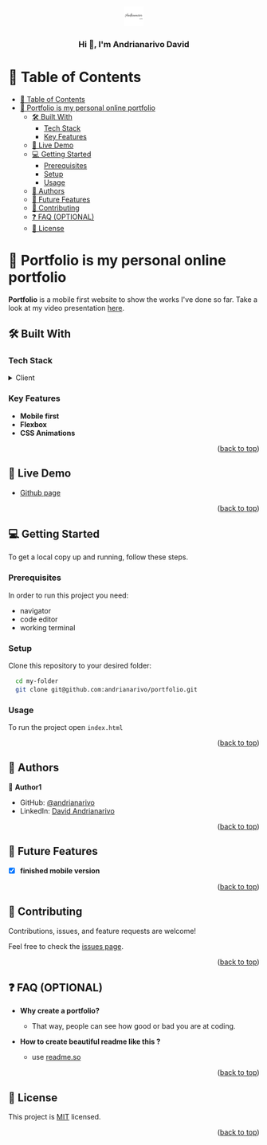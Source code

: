 <a name="readme-top"></a>

<div align="center">
  <img src="images/andrianarivo.png" alt="javascript" width="40" height="40"/>
  <br/>

  <h3><b>Hi 👋, I'm Andrianarivo David</b></h3>

</div>

<!-- TABLE OF CONTENTS -->

# 📗 Table of Contents

- [📗 Table of Contents](#-table-of-contents)
- [📖 Portfolio is my personal online portfolio ](#-portfolio-is-my-personal-online-portfolio-)
  - [🛠 Built With ](#-built-with-)
    - [Tech Stack ](#tech-stack-)
    - [Key Features ](#key-features-)
  - [🚀 Live Demo ](#-live-demo-)
  - [💻 Getting Started ](#-getting-started-)
    - [Prerequisites](#prerequisites)
    - [Setup](#setup)
    - [Usage](#usage)
  - [👥 Authors ](#-authors-)
  - [🔭 Future Features ](#-future-features-)
  - [🤝 Contributing ](#-contributing-)
  - [❓ FAQ (OPTIONAL) ](#-faq-optional-)
  - [📝 License ](#-license-)

<!-- PROJECT DESCRIPTION -->

# 📖 Portfolio is my personal online portfolio <a name="about-project"></a>

**Portfolio** is a mobile first website to show the works I've done so far. Take a look at my video presentation [here](https://www.loom.com/share/c8904a0b939f48cbbef35296a115b952).

## 🛠 Built With <a name="built-with"></a>

### Tech Stack <a name="tech-stack"></a>

<details>
  <summary>Client</summary>
  <ul>
    <li><a href="https://developer.mozilla.org/en-US/docs/Web/HTML">HTML</a></li>
  </ul>
  <ul>
    <li><a href="https://developer.mozilla.org/en-US/docs/Web/CSS">CSS</a></li>
  </ul>
</details>

<!-- Features -->

### Key Features <a name="key-features"></a>

- **Mobile first**
- **Flexbox**
- **CSS Animations**

<p align="right">(<a href="#readme-top">back to top</a>)</p>

<!-- LIVE DEMO -->

## 🚀 Live Demo <a name="live-demo"></a>

- [Github page](https://andrianarivo.github.io/portfolio/)

<p align="right">(<a href="#readme-top">back to top</a>)</p>

<!-- GETTING STARTED -->

## 💻 Getting Started <a name="getting-started"></a>

To get a local copy up and running, follow these steps.

### Prerequisites

In order to run this project you need:

- navigator
- code editor
- working terminal

### Setup

Clone this repository to your desired folder:

```sh
  cd my-folder
  git clone git@github.com:andrianarivo/portfolio.git
```

### Usage

To run the project open `index.html`

<p align="right">(<a href="#readme-top">back to top</a>)</p>

<!-- AUTHORS -->

## 👥 Authors <a name="authors"></a>

👤 **Author1**

- GitHub: [@andrianarivo](https://github.com/andrianarivo)
- LinkedIn: [David Andrianarivo](https://www.linkedin.com/in/david-andrianarivo-3692101b6/)

<p align="right">(<a href="#readme-top">back to top</a>)</p>

<!-- FUTURE FEATURES -->

## 🔭 Future Features <a name="future-features"></a>

- [x] **finished mobile version**

<p align="right">(<a href="#readme-top">back to top</a>)</p>

<!-- CONTRIBUTING -->

## 🤝 Contributing <a name="contributing"></a>

Contributions, issues, and feature requests are welcome!

Feel free to check the [issues page](https://github.com/andrianarivo/portfolio/issues).

<p align="right">(<a href="#readme-top">back to top</a>)</p>

<!-- FAQ (optional) -->

## ❓ FAQ (OPTIONAL) <a name="faq"></a>

- **Why create a portfolio?**

  - That way, people can see how good or bad you are at coding.

- **How to create beautiful readme like this ?**

  - use [readme.so](https://readme.so/fr/editor)

<p align="right">(<a href="#readme-top">back to top</a>)</p>

<!-- LICENSE -->

## 📝 License <a name="license"></a>

This project is [MIT](./LICENSE) licensed.

<p align="right">(<a href="#readme-top">back to top</a>)</p>

